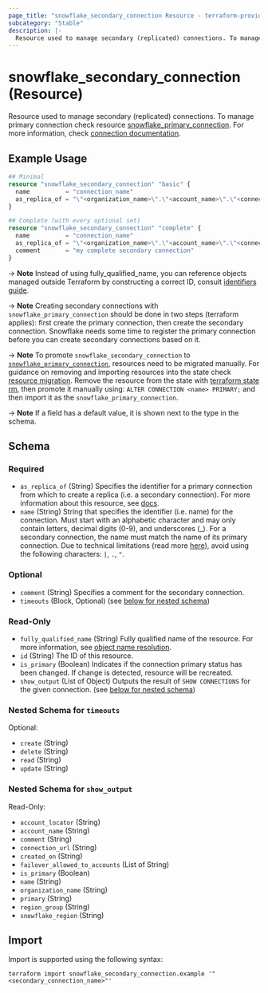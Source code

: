 ```yaml
---
page_title: "snowflake_secondary_connection Resource - terraform-provider-snowflake"
subcategory: "Stable"
description: |-
  Resource used to manage secondary (replicated) connections. To manage primary connection check resource snowflake_primary_connection ./primary_connection. For more information, check connection documentation https://docs.snowflake.com/en/sql-reference/sql/create-connection.html.
---
```


# snowflake_secondary_connection (Resource)

Resource used to manage secondary (replicated) connections. To manage primary connection check resource [snowflake_primary_connection](./primary_connection). For more information, check [connection documentation](https://docs.snowflake.com/en/sql-reference/sql/create-connection.html).

## Example Usage

```terraform
## Minimal
resource "snowflake_secondary_connection" "basic" {
  name          = "connection_name"
  as_replica_of = "\"<organization_name>\".\"<account_name>\".\"<connection_name>\""
}

## Complete (with every optional set)
resource "snowflake_secondary_connection" "complete" {
  name          = "connection_name"
  as_replica_of = "\"<organization_name>\".\"<account_name>\".\"<connection_name>\""
  comment       = "my complete secondary connection"
}
```

-> **Note** Instead of using fully_qualified_name, you can reference objects managed outside Terraform by constructing a correct ID, consult [identifiers guide](../guides/identifiers_rework_design_decisions#new-computed-fully-qualified-name-field-in-resources).

-> **Note** Creating secondary connections with `snowflake_primary_connection` should be done in two steps (terraform applies): first create the primary connection, then create the secondary connection. Snowflake needs some time to register the primary connection before you can create secondary connections based on it.

-> **Note** To promote `snowflake_secondary_connection` to [`snowflake_primary_connection`](./primary_connection), resources need to be migrated manually. For guidance on removing and importing resources into the state check [resource migration](../guides/resource_migration). Remove the resource from the state with [terraform state rm](https://developer.hashicorp.com/terraform/cli/commands/state/rm), then promote it manually using:
    ```
    ALTER CONNECTION <name> PRIMARY;
    ```
and then import it as the `snowflake_primary_connection`.
<!-- TODO(SNOW-1634854): include an example showing both methods-->

-> **Note** If a field has a default value, it is shown next to the type in the schema.

<!-- schema generated by tfplugindocs -->
## Schema

### Required

- `as_replica_of` (String) Specifies the identifier for a primary connection from which to create a replica (i.e. a secondary connection). For more information about this resource, see [docs](./primary_connection).
- `name` (String) String that specifies the identifier (i.e. name) for the connection. Must start with an alphabetic character and may only contain letters, decimal digits (0-9), and underscores (_). For a secondary connection, the name must match the name of its primary connection. Due to technical limitations (read more [here](../guides/identifiers_rework_design_decisions#known-limitations-and-identifier-recommendations)), avoid using the following characters: `|`, `.`, `"`.

### Optional

- `comment` (String) Specifies a comment for the secondary connection.
- `timeouts` (Block, Optional) (see [below for nested schema](#nestedblock--timeouts))

### Read-Only

- `fully_qualified_name` (String) Fully qualified name of the resource. For more information, see [object name resolution](https://docs.snowflake.com/en/sql-reference/name-resolution).
- `id` (String) The ID of this resource.
- `is_primary` (Boolean) Indicates if the connection primary status has been changed. If change is detected, resource will be recreated.
- `show_output` (List of Object) Outputs the result of `SHOW CONNECTIONS` for the given connection. (see [below for nested schema](#nestedatt--show_output))

<a id="nestedblock--timeouts"></a>
### Nested Schema for `timeouts`

Optional:

- `create` (String)
- `delete` (String)
- `read` (String)
- `update` (String)


<a id="nestedatt--show_output"></a>
### Nested Schema for `show_output`

Read-Only:

- `account_locator` (String)
- `account_name` (String)
- `comment` (String)
- `connection_url` (String)
- `created_on` (String)
- `failover_allowed_to_accounts` (List of String)
- `is_primary` (Boolean)
- `name` (String)
- `organization_name` (String)
- `primary` (String)
- `region_group` (String)
- `snowflake_region` (String)

## Import

Import is supported using the following syntax:

```shell
terraform import snowflake_secondary_connection.example '"<secondary_connection_name>"'
```
